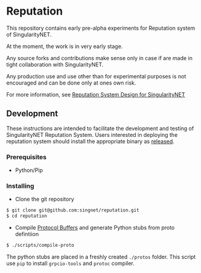 # Reputation

This repository contains early pre-alpha experiments for Reputation system of SingularityNET.

At the moment, the work is in very early stage.

Any source forks and contributions make sense only in case if are made in tight collaboration with SingularityNET.

Any production use and use other than for experimental purposes is not encouraged and can be done only at ones own risk.

For more information, see [Reputation System Design for SingularityNET](https://blog.singularitynet.io/reputation-system-design-for-singularitynet-8b5b61e8ed0e)


## Development 

These instructions are intended to facilitate the development and testing of SingularityNET Reputation System. Users interested in deploying the reputation system should install the appropriate binary as [released](#release).

### Prerequisites

* Python/Pip

### Installing

* Clone the git repository
```bash
$ git clone git@github.com:singnet/reputation.git
$ cd reputation
```

* Compile [Protocol Buffers](https://developers.google.com/protocol-buffers/docs/downloads) and generate Python stubs from proto defintiion
```bash
$ ./scripts/compile-proto
```

The python stubs are placed in a freshly created `./protos` folder.
This script use `pip` to install `grpcio-tools` and `protoc` compiler.









